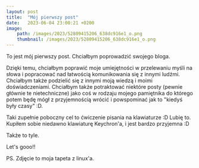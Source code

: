 ```yaml
---
layout: post
title:  "Mój pierwszy post"
date:   2023-06-04 23:00:21 +0200
image:
    path: /images/2023/52809415206_638dc916e1_o.png
    thumbnail: /images/2023/52809415206_638dc916e1_o.png
---
```


To jest mój pierwszy post. Chciałbym poprowadzić swojego bloga.

Dzięki temu, chciałbym poprawić moje umiejętności w przelewaniu myśli na słowa i popracować nad łatwością komunikowania się z innymi ludźmi. Chciałbym także podzielić się z innymi moją wiedzą i moimi doświadczeniami. Chciałbym także potraktować niektóre posty (pewnie głównie te nietechniczne) jako coś w rodzaju mojego pamiętnika do którego potem będę mógł z przyjemnością wrócić i powspominać jak to "kiedyś były czasy" :D.

Taki zupełnie poboczny cel to ćwiczenie pisania na klawiaturze :D Lubię to. Kupiłem sobie niedawno klawiaturę Keychron'a, i jest bardzo przyjemna :D

Także to tyle.

Let's gooo!!

PS. Zdjęcie to moja tapeta z linux'a.
